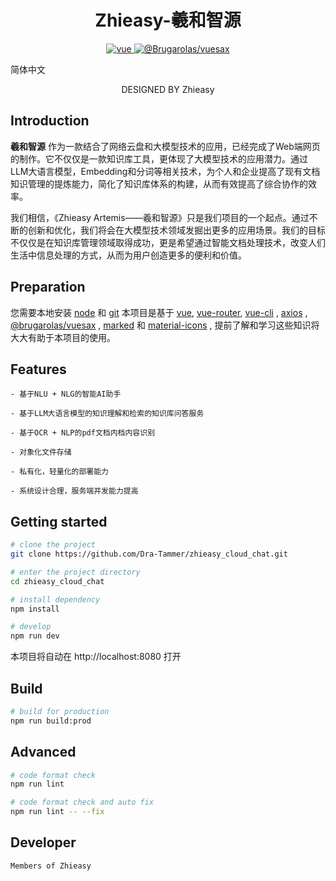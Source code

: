 <h1 align="center">Zhieasy-羲和智源</h1>

<p align="center">
  <a href="https://github.com/vuejs/vue">
    <img src="https://img.shields.io/badge/vue-2.6.14-brightgreen.svg" alt="vue">
  </a>
  <a href="https://github.com/Brugarolas/vuesax">
    <img src="https://img.shields.io/badge/%40brugarolas%2Fvuesax-3.12.2-brightgreen.svg" alt="@Brugarolas/vuesax">
  </a>
</p>

简体中文

<p align="center">DESIGNED BY Zhieasy</p>

## Introduction

**羲和智源**
作为一款结合了网络云盘和大模型技术的应用，已经完成了Web端网页的制作。它不仅仅是一款知识库工具，更体现了大模型技术的应用潜力。通过LLM大语言模型，Embedding和分词等相关技术，为个人和企业提高了现有文档知识管理的提炼能力，简化了知识库体系的构建，从而有效提高了综合协作的效率。
<p>我们相信，《Zhieasy Artemis——羲和智源》只是我们项目的一个起点。通过不断的创新和优化，我们将会在大模型技术领域发掘出更多的应用场景。我们的目标不仅仅是在知识库管理领域取得成功，更是希望通过智能文档处理技术，改变人们生活中信息处理的方式，从而为用户创造更多的便利和价值。</p>

## Preparation

您需要本地安装 [node](https://nodejs.org/) 和 [git](https://git-scm.com/)
本项目是基于 [vue](https://cn.vuejs.org/index.html), [vue-router](https://router.vuejs.org/zh-cn/), [vue-cli](https://github.com/vuejs/vue-cli) , [axios](https://github.com/axios/axios) , [@brugarolas/vuesax](https://github.com/Brugarolas/vuesax) , [marked](https://github.com/markedjs/marked)
和 [material-icons](https://github.com/google/material-design-icons) , 提前了解和学习这些知识将大大有助于本项目的使用。

## Features

```
- 基于NLU + NLG的智能AI助手

- 基于LLM大语言模型的知识理解和检索的知识库问答服务

- 基于OCR + NLP的pdf文档内档内容识别

- 对象化文件存储

- 私有化，轻量化的部署能力

- 系统设计合理，服务端并发能力提高
```

## Getting started

```bash
# clone the project
git clone https://github.com/Dra-Tammer/zhieasy_cloud_chat.git

# enter the project directory
cd zhieasy_cloud_chat

# install dependency
npm install

# develop
npm run dev
``` 

本项目将自动在 http://localhost:8080 打开

## Build

```bash
# build for production
npm run build:prod
```

## Advanced

```bash
# code format check
npm run lint

# code format check and auto fix
npm run lint -- --fix
```

## Developer

`Members of Zhieasy`
